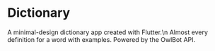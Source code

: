 # Dictionary

A minimal-design dictionary app created with Flutter.\n
Almost every definition for a word
with examples.
Powered by the OwlBot API.
